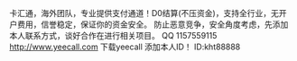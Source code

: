 卡汇通，海外团队，专业提供支付通道！D0结算(不压资金)，支持全行业，无开户费用，信誉稳定，保证你的资金安全。
防止恶意竞争，安全角度考虑，先添加本人联系方式，谈好合作在进行相关项目。
QQ 1157559115
http://www.yeecall.com 下载yeecall 添加本人ID！
ID:kht88888
